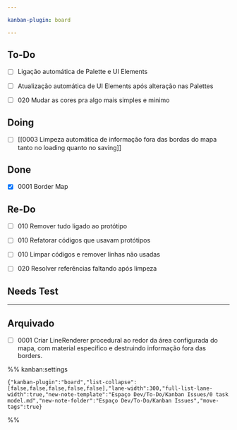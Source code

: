 ```yaml
---

kanban-plugin: board

---
```


## To-Do

- [ ] Ligação automática de Palette e UI Elements
- [ ] Atualização automática de UI Elements após alteração nas Palettes
- [ ] 020 Mudar as cores pra algo mais simples e minimo


## Doing

- [ ] [[0003 Limpeza automática de informação fora das bordas do mapa tanto no loading quanto no saving]]


## Done

- [x] 0001 Border Map


## Re-Do

- [ ] 010 Remover tudo ligado ao protótipo
- [ ] 010 Refatorar códigos que usavam protótipos
- [ ] 010 Limpar códigos e remover linhas não usadas
- [ ] 020 Resolver referências faltando após limpeza


## Needs Test



***

## Arquivado

- [ ] 0001 Criar LineRenderer procedural ao redor da área configurada do mapa, com material específico e destruindo informação fora das borders.

%% kanban:settings
```
{"kanban-plugin":"board","list-collapse":[false,false,false,false,false],"lane-width":300,"full-list-lane-width":true,"new-note-template":"Espaço Dev/To-Do/Kanban Issues/0 task model.md","new-note-folder":"Espaço Dev/To-Do/Kanban Issues","move-tags":true}
```
%%